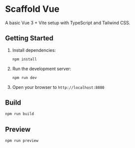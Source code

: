 # Scaffold Vue

A basic Vue 3 + Vite setup with TypeScript and Tailwind CSS.

## Getting Started

1. Install dependencies:
   ```bash
   npm install
   ```

2. Run the development server:
   ```bash
   npm run dev
   ```

3. Open your browser to `http://localhost:8080`

## Build

```bash
npm run build
```

## Preview

```bash
npm run preview